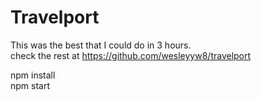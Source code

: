 # Travelport

This was the best that I could do in 3 hours.   
check the rest at https://github.com/wesleyyw8/travelport  
  
npm install  
npm start  